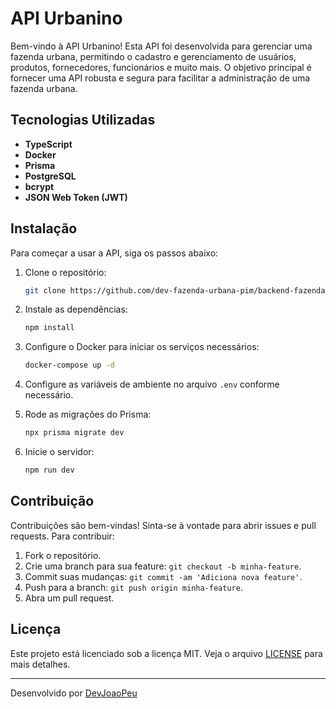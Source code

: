 # API Urbanino

Bem-vindo à API Urbanino! Esta API foi desenvolvida para gerenciar uma fazenda urbana, permitindo o cadastro e gerenciamento de usuários, produtos, fornecedores, funcionários e muito mais. O objetivo principal é fornecer uma API robusta e segura para facilitar a administração de uma fazenda urbana.

## Tecnologias Utilizadas

- **TypeScript**
- **Docker**
- **Prisma**
- **PostgreSQL**
- **bcrypt**
- **JSON Web Token (JWT)**

## Instalação

Para começar a usar a API, siga os passos abaixo:

1. Clone o repositório:
    ```bash
    git clone https://github.com/dev-fazenda-urbana-pim/backend-fazenda.git
    ```

2. Instale as dependências:
    ```bash
    npm install
    ```

3. Configure o Docker para iniciar os serviços necessários:
    ```bash
    docker-compose up -d
    ```

4. Configure as variáveis de ambiente no arquivo `.env` conforme necessário.

5. Rode as migrações do Prisma:
    ```bash
    npx prisma migrate dev
    ```

6. Inicie o servidor:
    ```bash
    npm run dev
    ```

## Contribuição

Contribuições são bem-vindas! Sinta-se à vontade para abrir issues e pull requests. Para contribuir:

1. Fork o repositório.
2. Crie uma branch para sua feature: `git checkout -b minha-feature`.
3. Commit suas mudanças: `git commit -am 'Adiciona nova feature'`.
4. Push para a branch: `git push origin minha-feature`.
5. Abra um pull request.

## Licença

Este projeto está licenciado sob a licença MIT. Veja o arquivo [LICENSE](LICENSE) para mais detalhes.

---

Desenvolvido por [DevJoaoPeu](https://github.com/DevJoaoPeu)
